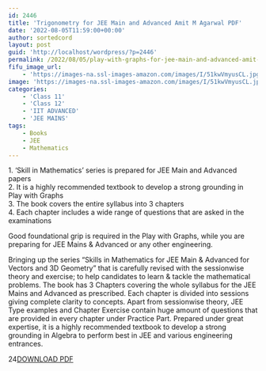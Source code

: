 ```yaml
---
id: 2446
title: 'Trigonometry for JEE Main and Advanced Amit M Agarwal PDF'
date: '2022-08-05T11:59:00+00:00'
author: sortedcord
layout: post
guid: 'http://localhost/wordpress/?p=2446'
permalink: /2022/08/05/play-with-graphs-for-jee-main-and-advanced-amit-m-agarwal-pdf-5/
fifu_image_url:
    - 'https://images-na.ssl-images-amazon.com/images/I/51kwVmyusCL.jpg'
image: 'https://images-na.ssl-images-amazon.com/images/I/51kwVmyusCL.jpg'
categories:
    - 'Class 11'
    - 'Class 12'
    - 'IIT ADVANCED'
    - 'JEE MAINS'
tags:
    - Books
    - JEE
    - Mathematics
---
```


1\. ‘Skill in Mathematics’ series is prepared for JEE Main and Advanced papers  
2\. It is a highly recommended textbook to develop a strong grounding in Play with Graphs  
3\. The book covers the entire syllabus into 3 chapters  
4\. Each chapter includes a wide range of questions that are asked in the examinations

Good foundational grip is required in the Play with Graphs, while you are preparing for JEE Mains &amp; Advanced or any other engineering.

Bringing up the series “Skills in Mathematics for JEE Main &amp; Advanced for Vectors and 3D Geometry” that is carefully revised with the sessionwise theory and exercise; to help candidates to learn &amp; tackle the mathematical problems. The book has 3 Chapters covering the whole syllabus for the JEE Mains and Advanced as prescribed. Each chapter is divided into sessions giving complete clarity to concepts. Apart from sessionwise theory, JEE Type examples and Chapter Exercise contain huge amount of questions that are provided in every chapter under Practice Part. Prepared under great expertise, it is a highly recommended textbook to develop a strong grounding in Algebra to perform best in JEE and various engineering entrances.

24[DOWNLOAD PDF](https://drive.google.com/uc?export=download&id=12dGKXtXCWh1joU9jM7hP9ndi875025JI)